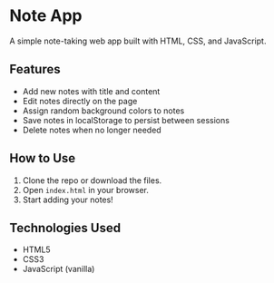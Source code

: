 # Note App

A simple note-taking web app built with HTML, CSS, and JavaScript.

## Features

- Add new notes with title and content
- Edit notes directly on the page
- Assign random background colors to notes
- Save notes in localStorage to persist between sessions
- Delete notes when no longer needed

## How to Use

1. Clone the repo or download the files.
2. Open `index.html` in your browser.
3. Start adding your notes!

## Technologies Used

- HTML5
- CSS3
- JavaScript (vanilla)
